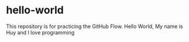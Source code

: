 # hello-world
This repository is for practicing the GitHub Flow.
Hello World, My name is Huy and I love programming
